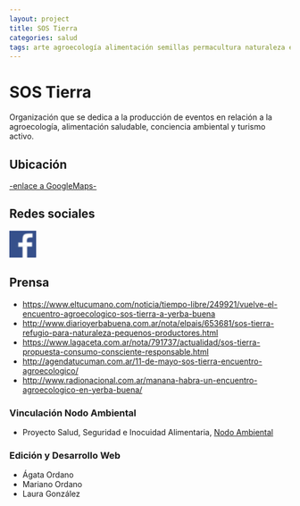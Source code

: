```yaml
---
layout: project
title: SOS Tierra
categories: salud
tags: arte agroecología alimentación semillas permacultura naturaleza educación
---
```


# SOS Tierra

Organización que se dedica a la producción de eventos en relación a la agroecología, alimentación saludable, conciencia ambiental y turismo activo.

## Ubicación
<a href="https://www.google.com/maps/place/SOS+Tierra/@-26.8007174,-65.3108542,17z/data=!3m1!4b1!4m5!3m4!1s0x9422434065f12e8b:0xe9e6f9d5012db5aa!8m2!3d-26.8007174!4d-65.3086655"> -enlace a GoogleMaps- </a>

## Redes sociales
<a href="https://www.facebook.com/pg/SOSTierraTucuman/about/?ref=page_internal">![facebook](/assets/images/logos/facebook.png)</a>

## Prensa
+ https://www.eltucumano.com/noticia/tiempo-libre/249921/vuelve-el-encuentro-agroecologico-sos-tierra-a-yerba-buena
+ http://www.diarioyerbabuena.com.ar/nota/elpais/653681/sos-tierra-refugio-para-naturaleza-pequenos-productores.html
+ https://www.lagaceta.com.ar/nota/791737/actualidad/sos-tierra-propuesta-consumo-consciente-responsable.html
+ http://agendatucuman.com.ar/11-de-mayo-sos-tierra-encuentro-agroecologico/
+ http://www.radionacional.com.ar/manana-habra-un-encuentro-agroecologico-en-yerba-buena/

### Vinculación Nodo Ambiental
- Proyecto Salud, Seguridad e Inocuidad Alimentaria, <a href="https://nodoambiental.org">Nodo Ambiental</a>

### Edición y Desarrollo Web
- Ágata Ordano
- Mariano Ordano
- Laura González
